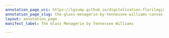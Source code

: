 ```yaml
---
annotation_page_uri: https://lgsump.github.io/digitalization-florilegium/annotations/the-glass-menagerie-by-tennessee-williams-canvas-1-183-307948.json
annotation_page_slug: the-glass-menagerie-by-tennessee-williams-canvas-1-183-307948
layout: annotation_page
manifest_label: The Glass Menagerie by Tennessee Williams

---
```

